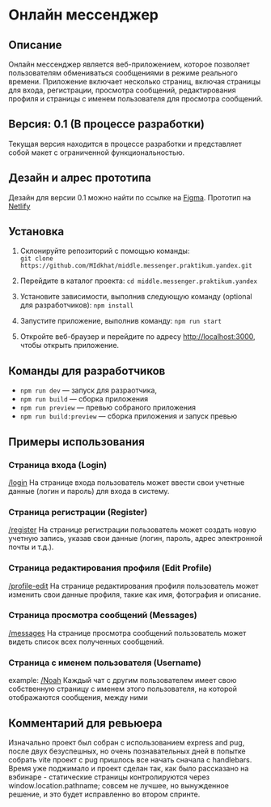 # Онлайн мессенджер

## Описание
Онлайн мессенджер является веб-приложением, которое позволяет пользователям обмениваться сообщениями в режиме реального времени. Приложение включает несколько страниц, включая страницы для входа, регистрации, просмотра сообщений, редактирования профиля и страницы с именем пользователя для просмотра сообщений.

## Версия: 0.1 (В процессе разработки)
Текущая версия находится в процессе разработки и представляет собой макет с ограниченной функциональностью.

## Дезайн и алрес прототипа
Дезайн для версии 0.1 можно найти по ссылке на 
[Figma](https://www.figma.com/file/3fadPRCD38XteX6sDx6hNk/Messenger?type=design&node-id=0%3A1&t=PYURXJQ9XpU48Zk7-1). Прототип на [Netlify](https://sprint-1--messenger-midkhat.netlify.app/login)

## Установка

1.  Склонируйте репозиторий с помощью команды:    
    `git clone https://github.com/MIdkhat/middle.messenger.praktikum.yandex.git`
    
2.  Перейдите в каталог проекта:
    `cd middle.messenger.praktikum.yandex`
    
3.  Установите зависимости, выполнив следующую команду (optional для разработчиков):
    `npm install`
    
4.  Запустите приложение, выполнив команду:
    `npm run start`
    
5.  Откройте веб-браузер и перейдите по адресу [http://localhost:3000](http://localhost:3000), чтобы открыть приложение.
    

## Команды для разработчиков
- `npm run dev` — запуск для разраотчика,
- `npm run build` — сборка приложения
- `npm run preview` — превью собраного приложения
- `npm run build:preview` — сборка приложения и запуск превью

## Примеры использования

### Страница входа (Login)
[/login](http://localhost:3000/login)
На странице входа пользователь может ввести свои учетные данные (логин и пароль) для входа в систему.

### Страница регистрации (Register)
[/register](http://localhost:3000/register)
На странице регистрации пользователь может создать новую учетную запись, указав свои данные (логин, пароль, адрес электронной почты и т.д.).

### Страница редактирования профиля (Edit Profile)
[/profile-edit](http://localhost:3000/profile-edit)
На странице редактирования профиля пользователь может изменить свои данные профиля, такие как имя, фотография и описание.

### Страница просмотра сообщений (Messages)
[/messages](http://localhost:3000/messages)
На странице просмотра сообщений пользователь может видеть список всех полученных сообщений. 

### Страница с именем пользователя (Username)
example: [/Noah](http://localhost:3000/Noah)
Каждый чат с другим пользователем имеет свою собственную страницу с именем этого пользователя, на которой отображаются сообщения, между ними

## Комментарий для ревьюера
Изначально проект был собран с использованием express and pug, поcле двух безуспешных, но очень познавательных дней в попытке собрать vite  проект с pug пришлось все начать сначала с handlebars. Время уже поджимало и проект сделан так, как было рассказано на вэбинаре - статические страницы контролируются через window.location.pathname; совсем не лучшее, но вынужденное решение, и это будет исправленно во втором спринте.